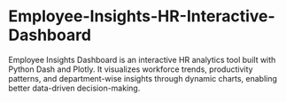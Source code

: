 # Employee-Insights-HR-Interactive-Dashboard
Employee Insights Dashboard is an interactive HR analytics tool built with Python Dash and Plotly. It visualizes workforce trends, productivity patterns, and department-wise insights through dynamic charts, enabling better data-driven decision-making.
